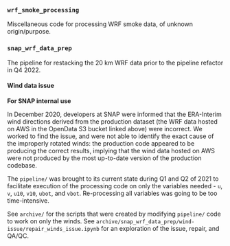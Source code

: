 ### `wrf_smoke_processing`

Miscellaneous code for processing WRF smoke data, of unknown origin/purpose. 

### `snap_wrf_data_prep`

The pipeline for restacking the 20 km WRF data prior to the pipeline refactor in Q4 2022. 

#### Wind data issue

**For SNAP internal use**

In December 2020, developers at SNAP were informed that the ERA-Interim wind directions derived from the production dataset (the WRF data hosted on AWS in the OpenData S3 bucket linked above) were incorrect. We worked to find the issue, and were not able to identify the exact cause of the improperly rotated winds: the production code appeared to be producing the correct results, implying that the wind data hosted on AWS were not produced by the most up-to-date version of the production codebase.

The `pipeline/` was brought to its current state during Q1 and Q2 of 2021 to facilitate execution of the processing code on only the variables needed - `u`, `v`, `u10`, `v10`, `ubot`, and `vbot`. Re-processing all variables was going to be too time-intensive. 

See `archive/` for the scripts that were created by modifying `pipeline/` code to work on only the winds. See `archive/snap_wrf_data_prep/wind-issue/repair_winds_issue.ipynb` for an exploration of the issue, repair, and QA/QC. 

